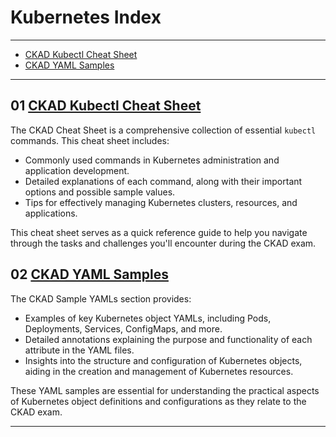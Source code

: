 # Kubernetes Index

---

- [CKAD Kubectl Cheat Sheet](ckad-cheat-sheet.md)
- [CKAD YAML Samples](ckad-sample-yamls.md)

---

## 01 [CKAD Kubectl Cheat Sheet](ckad-cheat-sheet.md)

The CKAD Cheat Sheet is a comprehensive collection of essential `kubectl` commands. This cheat sheet includes:

- Commonly used commands in Kubernetes administration and application development.
- Detailed explanations of each command, along with their important options and possible sample values.
- Tips for effectively managing Kubernetes clusters, resources, and applications.

This cheat sheet serves as a quick reference guide to help you navigate through the tasks and challenges you'll encounter during the CKAD exam.

## 02 [CKAD YAML Samples](ckad-sample-yamls.md)

The CKAD Sample YAMLs section provides:

- Examples of key Kubernetes object YAMLs, including Pods, Deployments, Services, ConfigMaps, and more.
- Detailed annotations explaining the purpose and functionality of each attribute in the YAML files.
- Insights into the structure and configuration of Kubernetes objects, aiding in the creation and management of Kubernetes resources.

These YAML samples are essential for understanding the practical aspects of Kubernetes object definitions and configurations as they relate to the CKAD exam.

---